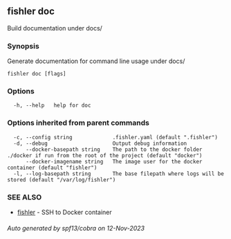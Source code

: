 ## fishler doc

Build documentation under docs/

### Synopsis

Generate documentation for command line usage under docs/

```
fishler doc [flags]
```

### Options

```
  -h, --help   help for doc
```

### Options inherited from parent commands

```
  -c, --config string             .fishler.yaml (default ".fishler")
  -d, --debug                     Output debug information
      --docker-basepath string    The path to the docker folder ./docker if run from the root of the project (default "docker")
      --docker-imagename string   The image user for the docker container (default "fishler")
  -l, --log-basepath string       The base filepath where logs will be stored (default "/var/log/fishler")
```

### SEE ALSO

* [fishler](fishler.md)	 - SSH to Docker container

###### Auto generated by spf13/cobra on 12-Nov-2023
